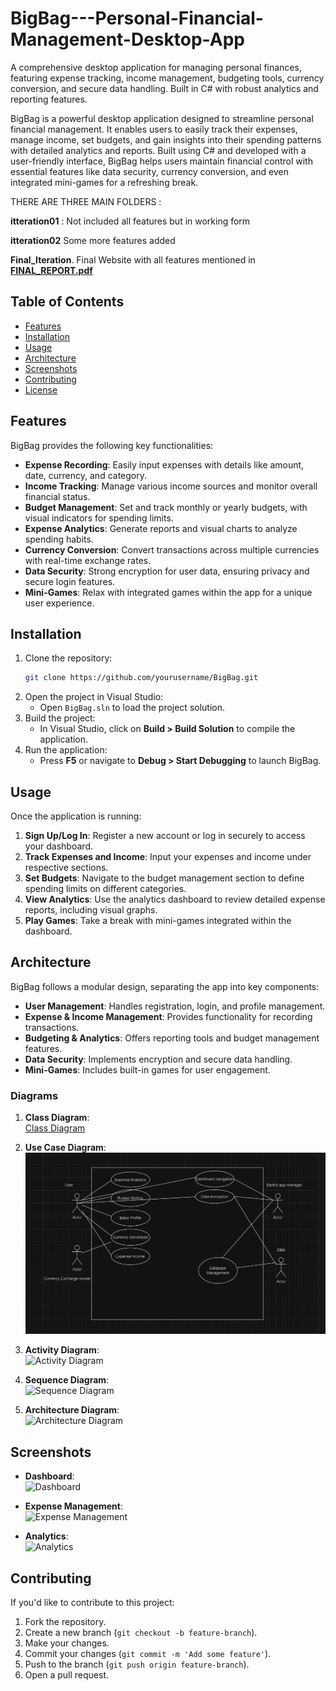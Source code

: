 # BigBag---Personal-Financial-Management-Desktop-App
A comprehensive desktop application for managing personal finances, featuring expense tracking, income management, budgeting tools, currency conversion, and secure data handling. Built in C# with robust analytics and reporting features.

BigBag is a powerful desktop application designed to streamline personal financial management. It enables users to easily track their expenses, manage income, set budgets, and gain insights into their spending patterns with detailed analytics and reports. Built using C# and developed with a user-friendly interface, BigBag helps users maintain financial control with essential features like data security, currency conversion, and even integrated mini-games for a refreshing break.

THERE ARE THREE MAIN FOLDERS : 

**itteration01** : Not included all features but in working form

**itteration02**   Some more features added 

**Final_Iteration**. Final Website with all features mentioned in **[FINAL_REPORT.pdf](./FINAL_REPORT.pdf)**

## Table of Contents
- [Features](#features)
- [Installation](#installation)
- [Usage](#usage)
- [Architecture](#architecture)
- [Screenshots](#screenshots)
- [Contributing](#contributing)
- [License](#license)

## Features
BigBag provides the following key functionalities:
- **Expense Recording**: Easily input expenses with details like amount, date, currency, and category.
- **Income Tracking**: Manage various income sources and monitor overall financial status.
- **Budget Management**: Set and track monthly or yearly budgets, with visual indicators for spending limits.
- **Expense Analytics**: Generate reports and visual charts to analyze spending habits.
- **Currency Conversion**: Convert transactions across multiple currencies with real-time exchange rates.
- **Data Security**: Strong encryption for user data, ensuring privacy and secure login features.
- **Mini-Games**: Relax with integrated games within the app for a unique user experience.

## Installation

1. Clone the repository:
    ```bash
    git clone https://github.com/yourusername/BigBag.git
    ```
2. Open the project in Visual Studio:
    - Open `BigBag.sln` to load the project solution.
3. Build the project:
    - In Visual Studio, click on **Build > Build Solution** to compile the application.
4. Run the application:
    - Press **F5** or navigate to **Debug > Start Debugging** to launch BigBag.

## Usage

Once the application is running:
1. **Sign Up/Log In**: Register a new account or log in securely to access your dashboard.
2. **Track Expenses and Income**: Input your expenses and income under respective sections.
3. **Set Budgets**: Navigate to the budget management section to define spending limits on different categories.
4. **View Analytics**: Use the analytics dashboard to review detailed expense reports, including visual graphs.
5. **Play Games**: Take a break with mini-games integrated within the dashboard.

## Architecture

BigBag follows a modular design, separating the app into key components:
- **User Management**: Handles registration, login, and profile management.
- **Expense & Income Management**: Provides functionality for recording transactions.
- **Budgeting & Analytics**: Offers reporting tools and budget management features.
- **Data Security**: Implements encryption and secure data handling.
- **Mini-Games**: Includes built-in games for user engagement.

### Diagrams

1. **Class Diagram**:  
   [Class Diagram](./Final_Iteration/Diagram_Class.jpg)
   
2. **Use Case Diagram**:  
   ![Use Case Diagram](./Final_Iteration/Diagram_Use_case.png)
   
3. **Activity Diagram**:  
   ![Activity Diagram](Diagram_Activity.png)

4. **Sequence Diagram**:  
   ![Sequence Diagram](Diagram_Sequence.png)
   
5. **Architecture Diagram**:  
   ![Architecture Diagram](Diagram_Architecture.jpeg)

## Screenshots

- **Dashboard**:  
   ![Dashboard](path_to_dashboard_image)

- **Expense Management**:  
   ![Expense Management](path_to_expense_management_image)

- **Analytics**:  
   ![Analytics](path_to_analytics_image)

## Contributing

If you'd like to contribute to this project:
1. Fork the repository.
2. Create a new branch (`git checkout -b feature-branch`).
3. Make your changes.
4. Commit your changes (`git commit -m 'Add some feature'`).
5. Push to the branch (`git push origin feature-branch`).
6. Open a pull request.

